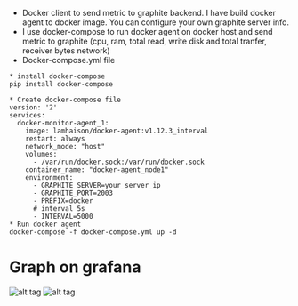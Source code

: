 * Docker client to send metric to graphite backend. I have build docker agent to docker image. You can configure your own graphite server info.
* I use docker-compose to run docker agent on docker host and send metric to graphite (cpu, ram, total read, write disk and total tranfer, receiver bytes network)
* Docker-compose.yml file
```
* install docker-compose
pip install docker-compose

* Create docker-compose file
version: '2'
services:
  docker-monitor-agent_1:
    image: lamhaison/docker-agent:v1.12.3_interval
    restart: always
    network_mode: "host"
    volumes:
      - /var/run/docker.sock:/var/run/docker.sock
    container_name: "docker-agent_node1"
    environment:
      - GRAPHITE_SERVER=your_server_ip
      - GRAPHITE_PORT=2003
      - PREFIX=docker
      # interval 5s
      - INTERVAL=5000      
* Run docker agent
docker-compose -f docker-compose.yml up -d
```



# Graph on grafana
![alt tag](https://github.com/lamhaison/docker-agent-for-graphite/blob/master/Screenshot_20170226_161901.png)
![alt tag](https://github.com/lamhaison/docker-agent-for-graphite/blob/master/Screenshot_20170226_162239.png)
